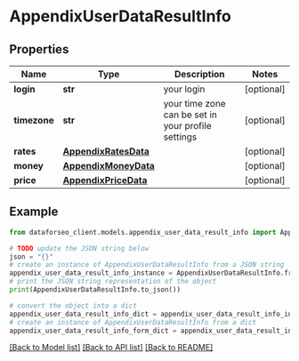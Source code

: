 # AppendixUserDataResultInfo


## Properties

Name | Type | Description | Notes
------------ | ------------- | ------------- | -------------
**login** | **str** | your login | [optional] 
**timezone** | **str** | your time zone can be set in your profile settings | [optional] 
**rates** | [**AppendixRatesData**](AppendixRatesData.md) |  | [optional] 
**money** | [**AppendixMoneyData**](AppendixMoneyData.md) |  | [optional] 
**price** | [**AppendixPriceData**](AppendixPriceData.md) |  | [optional] 

## Example

```python
from dataforseo_client.models.appendix_user_data_result_info import AppendixUserDataResultInfo

# TODO update the JSON string below
json = "{}"
# create an instance of AppendixUserDataResultInfo from a JSON string
appendix_user_data_result_info_instance = AppendixUserDataResultInfo.from_json(json)
# print the JSON string representation of the object
print(AppendixUserDataResultInfo.to_json())

# convert the object into a dict
appendix_user_data_result_info_dict = appendix_user_data_result_info_instance.to_dict()
# create an instance of AppendixUserDataResultInfo from a dict
appendix_user_data_result_info_form_dict = appendix_user_data_result_info.from_dict(appendix_user_data_result_info_dict)
```
[[Back to Model list]](../README.md#documentation-for-models) [[Back to API list]](../README.md#documentation-for-api-endpoints) [[Back to README]](../README.md)


